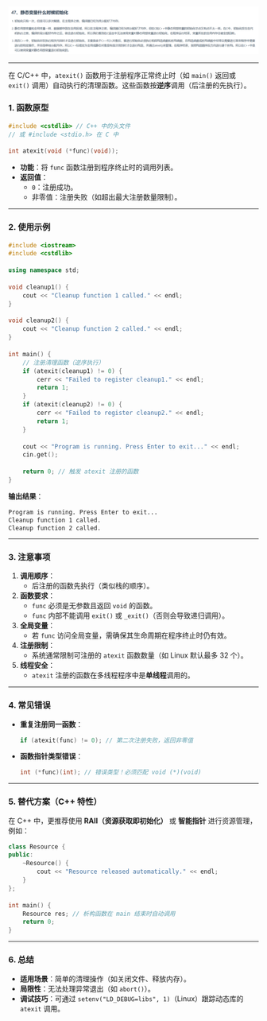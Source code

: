 ![alt text](47image1.png)

---
在 C/C++ 中，`atexit()` 函数用于注册程序正常终止时（如 `main()` 返回或 `exit()` 调用）自动执行的清理函数。这些函数按**逆序**调用（后注册的先执行）。


### **1. 函数原型**
```cpp
#include <cstdlib> // C++ 中的头文件
// 或 #include <stdio.h> 在 C 中

int atexit(void (*func)(void));
```
- **功能**：将 `func` 函数注册到程序终止时的调用列表。
- **返回值**：
  - `0`：注册成功。
  - 非零值：注册失败（如超出最大注册数量限制）。

---

### **2. 使用示例**
```cpp
#include <iostream>
#include <cstdlib>

using namespace std;

void cleanup1() {
    cout << "Cleanup function 1 called." << endl;
}

void cleanup2() {
    cout << "Cleanup function 2 called." << endl;
}

int main() {
    // 注册清理函数（逆序执行）
    if (atexit(cleanup1) != 0) {
        cerr << "Failed to register cleanup1." << endl;
        return 1;
    }
    if (atexit(cleanup2) != 0) {
        cerr << "Failed to register cleanup2." << endl;
        return 1;
    }

    cout << "Program is running. Press Enter to exit..." << endl;
    cin.get();

    return 0; // 触发 atexit 注册的函数
}
```

**输出结果**：
```
Program is running. Press Enter to exit...
Cleanup function 1 called.
Cleanup function 2 called.
```

---

### **3. 注意事项**
1. **调用顺序**：
   - 后注册的函数先执行（类似栈的顺序）。
2. **函数要求**：
   - `func` 必须是无参数且返回 `void` 的函数。
   - `func` 内部不能调用 `exit()` 或 `_exit()`（否则会导致递归调用）。
3. **全局变量**：
   - 若 `func` 访问全局变量，需确保其生命周期在程序终止时仍有效。
4. **注册限制**：
   - 系统通常限制可注册的 `atexit` 函数数量（如 Linux 默认最多 32 个）。
5. **线程安全**：
   - `atexit` 注册的函数在多线程程序中是**单线程**调用的。

---

### **4. 常见错误**
- **重复注册同一函数**：
  ```cpp
  if (atexit(func) != 0); // 第二次注册失败，返回非零值
  ```
- **函数指针类型错误**：
  ```cpp
  int (*func)(int); // 错误类型！必须匹配 void (*)(void)
  ```

---

### **5. 替代方案（C++ 特性）**
在 C++ 中，更推荐使用 **RAII（资源获取即初始化）** 或 **智能指针** 进行资源管理，例如：
```cpp
class Resource {
public:
    ~Resource() {
        cout << "Resource released automatically." << endl;
    }
};

int main() {
    Resource res; // 析构函数在 main 结束时自动调用
    return 0;
}
```

---

### **6. 总结**
- **适用场景**：简单的清理操作（如关闭文件、释放内存）。
- **局限性**：无法处理异常退出（如 `abort()`）。
- **调试技巧**：可通过 `setenv("LD_DEBUG=libs", 1)`（Linux）跟踪动态库的 `atexit` 调用。